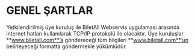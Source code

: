 # GENEL ŞARTLAR
Yetkilendirilmiş üye kuruluş ile BiletAll Webservis uygulaması arasında internet hatları kullanılarak TCP/IP protokolü ile olacaktır. Üye kuruluşlar **www.biletall.com**’a göndereceği tüm bilgileri **www.biletall.com**’un belirleyeceği formatta göndermekle yükümlüdür.